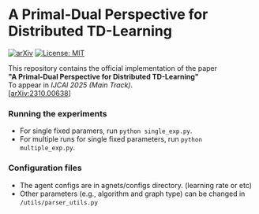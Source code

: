 # A Primal-Dual Perspective for Distributed TD-Learning  
[![arXiv](https://img.shields.io/badge/arXiv-2310.00638-b31b1b.svg)](https://arxiv.org/abs/2310.00638)
[![License: MIT](https://img.shields.io/badge/License-MIT-yellow.svg)](./LICENSE)

This repository contains the official implementation of the paper  
**"A Primal-Dual Perspective for Distributed TD-Learning"**  
To appear in *IJCAI 2025 (Main Track)*.  
[[arXiv:2310.00638](https://arxiv.org/abs/2310.00638)]


### Running the experiments
- For single fixed paramers, run ```python single_exp.py```.
- For multiple runs for single fixed parameters, run ```python multiple_exp.py```.



### Configuration files

- The agent configs are in agnets/configs directory. (learning rate or etc)
- Other parameters (e.g., algorithm and graph type) can be changed in ```/utils/parser_utils.py```